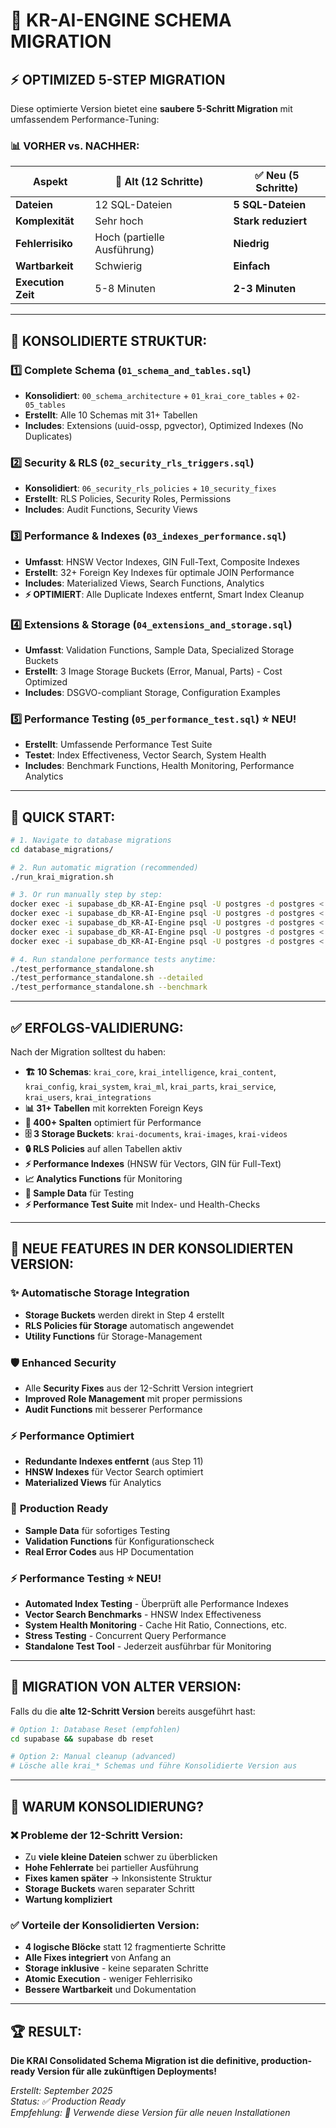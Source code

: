 # 🚀 KR-AI-ENGINE SCHEMA MIGRATION

## ⚡ **OPTIMIZED 5-STEP MIGRATION**

Diese optimierte Version bietet eine **saubere 5-Schritt Migration** mit umfassendem Performance-Tuning:

### 📊 **VORHER vs. NACHHER:**

| Aspekt | 🔴 Alt (12 Schritte) | ✅ **Neu (5 Schritte)** |
|--------|---------------------|-------------------------|
| **Dateien** | 12 SQL-Dateien | **5 SQL-Dateien** |
| **Komplexität** | Sehr hoch | **Stark reduziert** |
| **Fehlerrisiko** | Hoch (partielle Ausführung) | **Niedrig** |
| **Wartbarkeit** | Schwierig | **Einfach** |
| **Execution Zeit** | 5-8 Minuten | **2-3 Minuten** |

---

## 🎯 **KONSOLIDIERTE STRUKTUR:**

### **1️⃣ Complete Schema** (`01_schema_and_tables.sql`)
- **Konsolidiert**: `00_schema_architecture` + `01_krai_core_tables` + `02-05_tables`
- **Erstellt**: Alle 10 Schemas mit 31+ Tabellen
- **Includes**: Extensions (uuid-ossp, pgvector), Optimized Indexes (No Duplicates)

### **2️⃣ Security & RLS** (`02_security_rls_triggers.sql`) 
- **Konsolidiert**: `06_security_rls_policies` + `10_security_fixes`
- **Erstellt**: RLS Policies, Security Roles, Permissions
- **Includes**: Audit Functions, Security Views

### **3️⃣ Performance & Indexes** (`03_indexes_performance.sql`)
- **Umfasst**: HNSW Vector Indexes, GIN Full-Text, Composite Indexes
- **Erstellt**: 32+ Foreign Key Indexes für optimale JOIN Performance  
- **Includes**: Materialized Views, Search Functions, Analytics
- **⚡ OPTIMIERT**: Alle Duplicate Indexes entfernt, Smart Index Cleanup

### **4️⃣ Extensions & Storage** (`04_extensions_and_storage.sql`)
- **Umfasst**: Validation Functions, Sample Data, Specialized Storage Buckets
- **Erstellt**: 3 Image Storage Buckets (Error, Manual, Parts) - Cost Optimized
- **Includes**: DSGVO-compliant Storage, Configuration Examples

### **5️⃣ Performance Testing** (`05_performance_test.sql`) ⭐ **NEU!**
- **Erstellt**: Umfassende Performance Test Suite
- **Testet**: Index Effectiveness, Vector Search, System Health
- **Includes**: Benchmark Functions, Health Monitoring, Performance Analytics

---

## 🚀 **QUICK START:**

```bash
# 1. Navigate to database migrations
cd database_migrations/

# 2. Run automatic migration (recommended)
./run_krai_migration.sh

# 3. Or run manually step by step:
docker exec -i supabase_db_KR-AI-Engine psql -U postgres -d postgres < 01_schema_and_tables.sql
docker exec -i supabase_db_KR-AI-Engine psql -U postgres -d postgres < 02_security_rls_triggers.sql
docker exec -i supabase_db_KR-AI-Engine psql -U postgres -d postgres < 03_indexes_performance.sql
docker exec -i supabase_db_KR-AI-Engine psql -U postgres -d postgres < 04_extensions_and_storage.sql
docker exec -i supabase_db_KR-AI-Engine psql -U postgres -d postgres < 05_performance_test.sql

# 4. Run standalone performance tests anytime:
./test_performance_standalone.sh
./test_performance_standalone.sh --detailed
./test_performance_standalone.sh --benchmark
```

---

## ✅ **ERFOLGS-VALIDIERUNG:**

Nach der Migration solltest du haben:

- **🏗️ 10 Schemas**: `krai_core`, `krai_intelligence`, `krai_content`, `krai_config`, `krai_system`, `krai_ml`, `krai_parts`, `krai_service`, `krai_users`, `krai_integrations`
- **📊 31+ Tabellen** mit korrekten Foreign Keys
- **🔢 400+ Spalten** optimiert für Performance  
- **🗄️ 3 Storage Buckets**: `krai-documents`, `krai-images`, `krai-videos`
- **🔒 RLS Policies** auf allen Tabellen aktiv
- **⚡ Performance Indexes** (HNSW für Vectors, GIN für Full-Text)
- **📈 Analytics Functions** für Monitoring
- **🧪 Sample Data** für Testing
- **⚡ Performance Test Suite** mit Index- und Health-Checks

---

## 🔧 **NEUE FEATURES IN DER KONSOLIDIERTEN VERSION:**

### ✨ **Automatische Storage Integration**
- **Storage Buckets** werden direkt in Step 4 erstellt
- **RLS Policies für Storage** automatisch angewendet
- **Utility Functions** für Storage-Management

### 🛡️ **Enhanced Security**
- Alle **Security Fixes** aus der 12-Schritt Version integriert
- **Improved Role Management** mit proper permissions
- **Audit Functions** mit besserer Performance

### ⚡ **Performance Optimiert**
- **Redundante Indexes entfernt** (aus Step 11)
- **HNSW Indexes** für Vector Search optimiert
- **Materialized Views** für Analytics

### 🧪 **Production Ready**
- **Sample Data** für sofortiges Testing
- **Validation Functions** für Konfigurationscheck
- **Real Error Codes** aus HP Documentation

### ⚡ **Performance Testing** ⭐ **NEU!**
- **Automated Index Testing** - Überprüft alle Performance Indexes
- **Vector Search Benchmarks** - HNSW Index Effectiveness
- **System Health Monitoring** - Cache Hit Ratio, Connections, etc.
- **Stress Testing** - Concurrent Query Performance
- **Standalone Test Tool** - Jederzeit ausführbar für Monitoring

---

## 🚨 **MIGRATION VON ALTER VERSION:**

Falls du die **alte 12-Schritt Version** bereits ausgeführt hast:

```bash
# Option 1: Database Reset (empfohlen)
cd supabase && supabase db reset

# Option 2: Manual cleanup (advanced)
# Lösche alle krai_* Schemas und führe Konsolidierte Version aus
```

---

## 🎯 **WARUM KONSOLIDIERUNG?**

### ❌ **Probleme der 12-Schritt Version:**
- Zu **viele kleine Dateien** schwer zu überblicken
- **Hohe Fehlerrate** bei partieller Ausführung  
- **Fixes kamen später** → Inkonsistente Struktur
- **Storage Buckets** waren separater Schritt
- **Wartung kompliziert**

### ✅ **Vorteile der Konsolidierten Version:**
- **4 logische Blöcke** statt 12 fragmentierte Schritte
- **Alle Fixes integriert** von Anfang an
- **Storage inklusive** - keine separaten Schritte
- **Atomic Execution** - weniger Fehlerrisiko
- **Bessere Wartbarkeit** und Dokumentation

---

## 🏆 **RESULT:**

**Die KRAI Consolidated Schema Migration ist die definitive, production-ready Version für alle zukünftigen Deployments!**

*Erstellt: September 2025*  
*Status: ✅ Production Ready*  
*Empfehlung: 🚀 Verwende diese Version für alle neuen Installationen*
